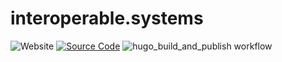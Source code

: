 # interoperable.systems

![Website](https://img.shields.io/website?url=https%3A%2F%2Finteroperable.systems)
[![Source Code](https://img.shields.io/badge/source-GitHub-blue.svg?style=flat)](https://github.com/interoperable/interopable.systems)
![hugo_build_and_publish workflow](https://github.com/interoperable/interoperable.systems/actions/workflows/hugo_build_and_publish.yml/badge.svg?label=build&style=flat-square&branch=main)
